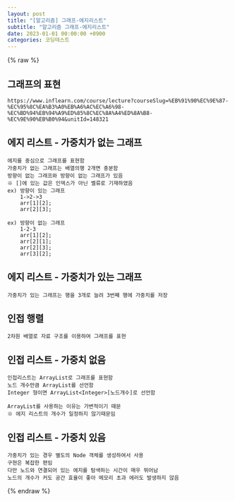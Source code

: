 ```yaml
---
layout: post
title: "[알고리즘] 그래프-에지리스트"
subtitle: "알고리즘 그래프-에지리스트"
date: 2023-01-01 00:00:00 +0900
categories: 코딩테스트
---
```

{% raw %}
## 그래프의 표현  
	https://www.inflearn.com/course/lecture?courseSlug=%EB%91%90%EC%9E%87-%EC%95%8C%EA%B3%A0%EB%A6%AC%EC%A6%98-%EC%BD%94%EB%94%A9%ED%85%8C%EC%8A%A4%ED%8A%B8-%EC%9E%90%EB%B0%94&unitId=148321  
  
## 에지 리스트 - 가중치가 없는 그래프  
	에지를 중심으로 그래프를 표현함  
	가중치가 없는 그래프는 배열의행 2개면 충분함  
	방향이 없는 그래프와 방향이 없는 그래프가 있음  
	※ []에 있는 값은 인덱스가 아닌 벨류로 기재하였음  
	ex) 방향이 있는 그래프  
		1->2->3  
		arr[1][2];  
		arr[2][3];  
  
	ex) 방향이 없는 그래프  
		1-2-3  
		arr[1][2];  
		arr[2][1];  
		arr[2][3];  
		arr[3][2];  
  
## 에지 리스트 - 가중치가 있는 그래프  
	가중치가 있는 그래프는 행을 3개로 늘려 3번째 행에 가중치를 저장  
  
## 인접 행렬  
	2차원 배열로 자료 구조를 이용하여 그래프를 표현  
  
## 인접 리스트 - 가중치 없음  
	인접리스트는 ArrayList로 그래프를 표현함  
	노드 개수만큼 ArrayList를 선언함  
	Integer 형이면 ArrayList<Integer>[노드개수]로 선언함  
  
	ArrayList를 사용하는 이유는 가변적이기 때문  
	※ 에지 리스트의 개수가 일정하지 않기때문임  
  
## 인접 리스트 - 가중치 있음  
	가중치가 있는 경우 별도의 Node 객체를 생성하여서 사용  
	구현은 복잡한 편임  
	다만 노드와 연결되어 있는 에지를 탐색하는 시간이 매우 뛰어남  
	노드의 개수가 커도 공간 효율이 좋아 메모리 초과 에러도 발생하지 않음  

{% endraw %}
